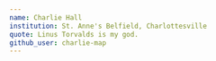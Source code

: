 ```yaml
---
name: Charlie Hall
institution: St. Anne's Belfield, Charlottesville
quote: Linus Torvalds is my god.
github_user: charlie-map
---
```

